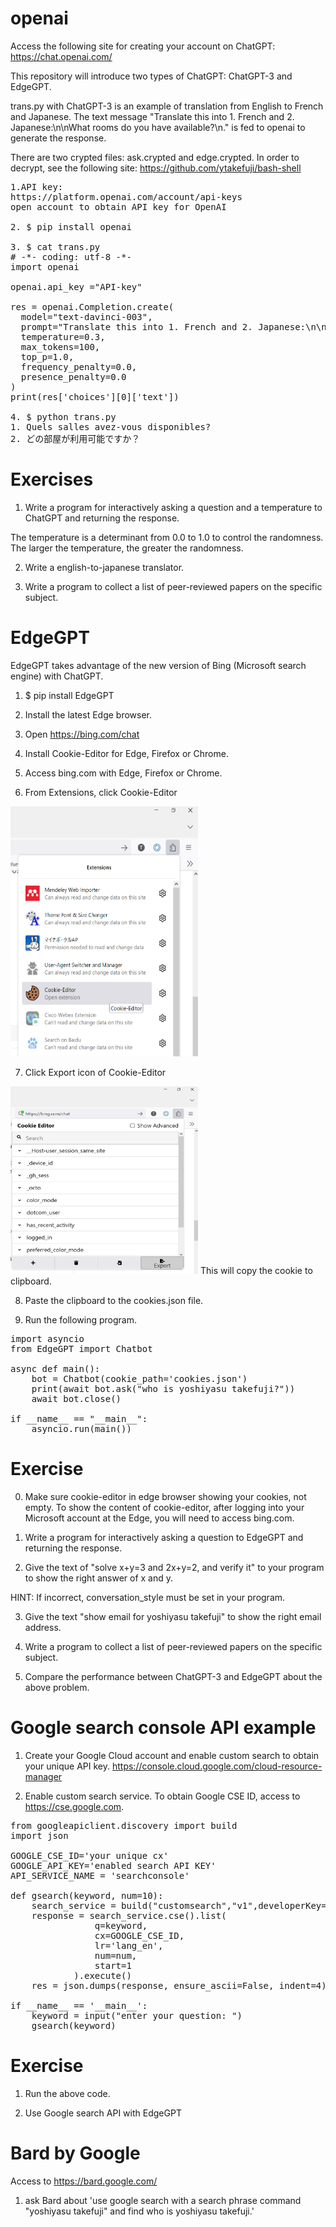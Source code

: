 # openai
Access the following site for creating your account on ChatGPT: https://chat.openai.com/

This repository will introduce two types of ChatGPT: ChatGPT-3 and EdgeGPT.

trans.py with ChatGPT-3 is an example of translation from English to French and Japanese.
The text message "Translate this into 1. French and 2. Japanese:\n\nWhat rooms do you have available?\n." is fed to openai to generate the response.

There are two crypted files: ask.crypted and edge.crypted. In order to decrypt, see the following site: https://github.com/ytakefuji/bash-shell

<pre>
1.API key:
https://platform.openai.com/account/api-keys
open account to obtain API key for OpenAI

2. $ pip install openai

3. $ cat trans.py
# -*- coding: utf-8 -*-
import openai

openai.api_key ="API-key"

res = openai.Completion.create(
  model="text-davinci-003",
  prompt="Translate this into 1. French and 2. Japanese:\n\nWhat rooms do you have available?\n.",
  temperature=0.3,
  max_tokens=100,
  top_p=1.0,
  frequency_penalty=0.0,
  presence_penalty=0.0
)
print(res['choices'][0]['text'])

4. $ python trans.py
1. Quels salles avez-vous disponibles?
2. どの部屋が利用可能ですか？
</pre>
# Exercises
1. Write a program for interactively asking a question and a temperature to ChatGPT and returning the response.

The temperature is a determinant from 0.0 to 1.0 to control the randomness. The larger the temperature, the greater the randomness.

2. Write a english-to-japanese translator.

3. Write a program to collect a list of peer-reviewed papers on the specific subject.


# EdgeGPT
EdgeGPT takes advantage of the new version of Bing (Microsoft search engine)
with ChatGPT.

1. $ pip install EdgeGPT

2. Install the latest Edge browser.

3. Open https://bing.com/chat

4. Install Cookie-Editor for Edge, Firefox or Chrome.

5. Access bing.com with Edge, Firefox or Chrome.

6. From Extensions, click Cookie-Editor
<img src='fig1.png' height=400 width=300>

7. Click Export icon of Cookie-Editor
<img src='fig2.png' height=300 width=300>
This will copy the cookie to clipboard.

8. Paste the clipboard to the cookies.json file.

9. Run the following program.
<pre>
import asyncio
from EdgeGPT import Chatbot

async def main():
    bot = Chatbot(cookie_path='cookies.json')
    print(await bot.ask("who is yoshiyasu takefuji?"))
    await bot.close()

if __name__ == "__main__":
    asyncio.run(main())
</pre>

# Exercise
0. Make sure cookie-editor in edge browser showing your cookies, not empty. To show the content of cookie-editor, after logging into your Microsoft account at the Edge, you will need to access bing.com.

1. Write a program for interactively asking a question to EdgeGPT and returning the response.

2. Give the text of "solve x+y=3 and 2x+y=2, and verify it" to your program to show the right answer of x and y.

HINT: 
If incorrect, conversation_style must be set in your program.

3. Give the text "show email for yoshiyasu takefuji" to show the right email address.

4. Write a program to collect a list of peer-reviewed papers on the specific subject.

5. Compare the performance between ChatGPT-3 and EdgeGPT about the above problem.

# Google search console API example
1. Create your Google Cloud account and enable custom search to obtain your unique API key.
https://console.cloud.google.com/cloud-resource-manager

2. Enable custom search service. To obtain Google CSE ID, access to https://cse.google.com.

<pre>
from googleapiclient.discovery import build
import json

GOOGLE_CSE_ID='your unique cx'
GOOGLE_API_KEY='enabled search API KEY'
API_SERVICE_NAME = 'searchconsole'

def gsearch(keyword, num=10):
    search_service = build("customsearch","v1",developerKey=GOOGLE_API_KEY)
    response = search_service.cse().list(
                q=keyword,
                cx=GOOGLE_CSE_ID,
                lr='lang_en',
                num=num,
                start=1
            ).execute()
    res = json.dumps(response, ensure_ascii=False, indent=4)    print(res)

if __name__ == '__main__':
    keyword = input("enter your question: ")
    gsearch(keyword)
</pre>

# Exercise
1. Run the above code.

2. Use Google search API with EdgeGPT

# Bard by Google
Access to https://bard.google.com/

1. ask Bard about 'use google search with a search phrase command "yoshiyasu takefuji" and find who is yoshiyasu takefuji.'
